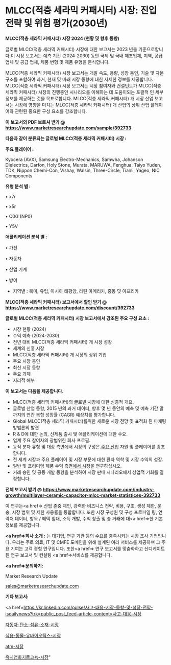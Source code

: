 # MLCC(적층 세라믹 커패시터) 시장: 진입 전략 및 위험 평가(2030년)

<strong>MLCC(적층 세라믹 커패시터) 시장 2024 (현황 및 향후 동향)</strong>

글로벌 MLCC(적층 세라믹 커패시터) 시장에 대한 보고서는 2023 년을 기준으로합니다.이 시장 보고서는 예측 기간 (2024-2030) 동안 국제 및 국내 제조업체, 지역, 공급 업체 및 공급 업체, 제품 변형 및 제품 유형을 분석합니다.

MLCC(적층 세라믹 커패시터) 시장 보고서는 개발 속도, 용량, 성장 동인, 기술 및 자본 구조를 포함하여 과거, 현재 및 미래 시장 동향에 대한 자세한 정보를 제공합니다. MLCC(적층 세라믹 커패시터) 시장 보고서는 시장 참여자와 컨설턴트가 MLCC(적층 세라믹 커패시터) 시장의 진행중인 시나리오를 이해하는 데 도움이되는 포괄적 인 세부 정보를 제공하는 것을 목표로합니다. MLCC(적층 세라믹 커패시터) 개 시장 산업 보고서는 시장에 영향을 미치는 MLCC(적층 세라믹 커패시터) 개 산업의 상위 산업 플레이어와 관련된 중요한 구성 요소를 강조합니다.



<strong>이 보고서의 PDF 브로셔 받기 @ <a href=https://www.marketresearchupdate.com/sample/392733>https://www.marketresearchupdate.com/sample/392733</a></strong>



<strong>다음과 같이 분류되는 글로벌 MLCC(적층 세라믹 커패시터) 시장 :</strong>



<strong>주요 플레이어 :</strong>

Kyocera (AVX), Samsung Electro-Mechanics, Samwha, Johanson Dielectrics, Darfon, Holy Stone, Murata, MARUWA, Fenghua, Taiyo Yuden, TDK, Nippon Chemi-Con, Vishay, Walsin, Three-Circle, Tianli, Yageo, NIC Components



<strong>유형 분석 별 :</strong>

• x7r

• x5r

• C0G (NP0)

• Y5V



<strong>애플리케이션 분석 별 :</strong>

• 가전

• 자동차

• 산업 기계

• 방어

<ul>
  <li>지역별 : 북미, 유럽, 아시아 태평양, 라틴 아메리카, 중동 및 아프리카</li>
</ul>


<strong>MLCC(적층 세라믹 커패시터) 보고서에서 할인 받기 @ <a href=https://www.marketresearchupdate.com/discount/392733>https://www.marketresearchupdate.com/discount/392733</a></strong>



<strong>글로벌 MLCC(적층 세라믹 커패시터) 시장 보고서에서 강조된 주요 구성 요소 :</strong>
<ul>
  <li>시장 현황 (2024)</li>
  <li>수익 예측 (2024-2030)</li>
  <li>전년 대비 MLCC(적층 세라믹 커패시터) 개 시장 성장</li>
  <li>세계의 신흥 시장</li>
  <li>MLCC(적층 세라믹 커패시터) 개 시장의 상위 기업</li>
  <li>주요 시장 동인</li>
  <li>최신 시장 동향</li>
  <li>주요 과제</li>
  <li>지리적 해부</li>
</ul>


<strong>이 보고서는 다음을 제공합니다.</strong>
<ul>
  <li>MLCC(적층 세라믹 커패시터)의 글로벌 시장에 대한 심층적 개요.</li>
  <li>글로벌 산업 동향, 2015 년의 과거 데이터, 향후 몇 년 동안의 예측 및 예측 기간 말까지의 연간 복합 성장률 (CAGR) 예상치를 평가합니다.</li>
  <li>Global MLCC(적층 세라믹 커패시터)를위한 새로운 시장 전망 및 표적화 된 마케팅 방법론의 발견</li>
  <li>R &amp; D에 대한 논의, 신제품 출시 및 애플리케이션에 대한 수요.</li>
  <li>업계 주요 참여자의 광범위한 회사 프로필.</li>
  <li>동적 분자 유형 및 대상 측면에서 시장의 구성은<a href=> 주요 산</a>업 자원 및 플레이어를 강조합니다.</li>
  <li>전 세계 시장과 주요 플레이어 및 시장 부문에 대한 환자 역학 및 시장 수익의 성장.</li>
  <li>일반 및 프리미엄 제품 수익 측면<a href=>에서 시</a>장을 연구하십시오.</li>
  <li>거래 승인 및 공동 개발 동향을 분석하여 시장 판매 시나리오에서 상업적 기회를 결정합니다.</li>
</ul>



<strong>전체 보고서 받기 @ <a href=https://www.marketresearchupdate.com/industry-growth/multilayer-ceramic-capacitor-mlcc-market-statistices-392733>https://www.marketresearchupdate.com/industry-growth/multilayer-ceramic-capacitor-mlcc-market-statistices-392733</a></strong>

이 연구는<a href=> 산업 존중</a> 체인, 강력한 비즈니스 전략, 비용, 구조, 생성 제한, 운송, 시장 범위 및 제한 사용률을 통합합니다. 또한 시장 구성원 및 구성 프로파일 링, 연락처 데이터, 항목 / 혜택 침대, 소득 개발, 수익 창출 및 총 거래에 대<a href=>한 기본 </a>정보를 제공합니다.



<strong><a href=>회사 소</a>개 :</strong>
는 대기업, 연구 기관 등의 수요를 충족시키는 시장 조사 기업입니다. 우리는 주로 의료, IT 및 CMFE 도메인을 위해 설계된 여러 서비스를 제공하며 그 주요 기여는 고객 경험 연구입니다. 또한<a href=> 연구 보</a>고서를 맞춤화하고 신디케이트 된 연구 보고서 및 컨설팅 <a href=>서비스</a>를 제공합니다.



<strong><a href=>문의하기:</a></strong>

Market Research Update

sales@marketresearchupdate.com



<strong>기타 보고서:</strong>

<a href=https://kr.linkedin.com/pulse/사고-대응-시장-동향-및-성장-전망-isdailynews?trk=public_post_feed-article-content>사고-대응-시장</a>

<a href=https://www.linkedin.com/pulse/자동차-탄소-섬유-소재-시장-경쟁-분석-및-성장-잠재력-2029/>자동차-탄소-섬유-소재-시장</a>

<a href=https://www.linkedin.com/pulse/식용-동물-유바이오틱스-시장-경쟁-분석-및-성장-잠재력-2029-data-dive-diaries-24-analysis-tzuxf/>식용-동물-유바이오틱스-시장</a>

<a href=https://www.linkedin.com/pulse/atm-시장-세분화-연구-및-목표-고객2029년-survey-spotlight-pro-24-analysis-konhf/>atm-시장</a>

<a href=https://www.linkedin.com/pulse/옥시염화지르코늄-시장-경쟁-분석-및-성장-잠재력-2030-isdailynews-0jpfc/>옥시염화지르코늄-시장</a>"
